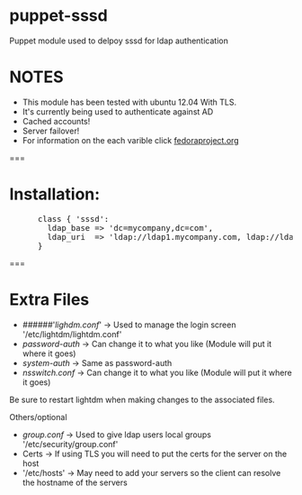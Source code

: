 puppet-sssd
===========

Puppet module used to delpoy sssd for ldap authentication

# NOTES
- This module has been tested with ubuntu 12.04 With TLS.
- It's currently being used to authenticate against AD
- Cached accounts!
- Server failover!
- For information on the each varible click
[fedoraproject.org](http://docs.fedoraproject.org/en-US/Fedora/15/html/Deployment_Guide/chap-SSSD_User_Guide-Configuring_Services.html)


===

# Installation:
<pre>
      class { 'sssd':
        ldap_base => 'dc=mycompany,dc=com',
        ldap_uri  => 'ldap://ldap1.mycompany.com, ldap://ldap2.mycompany.com',
      }
</pre>

===

# Extra Files

- ######'*lighdm.conf*'    ->  Used to manage the login screen  '/etc/lightdm/lightdm.conf'
- *password-auth*  ->  Can change it to what you like  (Module will put it where it goes)
- *system-auth*    ->  Same as password-auth
- *nsswitch.conf*  ->  Can change it to what you like  (Module will put it where it goes)

Be sure to restart lightdm when making changes to the associated files.

Others/optional
- *group.conf*     ->  Used to give ldap users local groups  '/etc/security/group.conf'
- Certs            ->  If using TLS you will need to put the certs for the server on the host
- '/etc/hosts'     ->  May need to add your servers so the client can resolve the hostname of the servers

